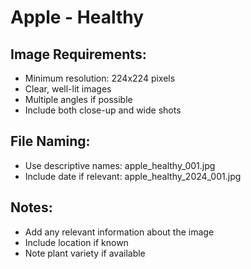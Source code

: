# Apple - Healthy

## Image Requirements:
- Minimum resolution: 224x224 pixels
- Clear, well-lit images
- Multiple angles if possible
- Include both close-up and wide shots

## File Naming:
- Use descriptive names: apple_healthy_001.jpg
- Include date if relevant: apple_healthy_2024_001.jpg

## Notes:
- Add any relevant information about the image
- Include location if known
- Note plant variety if available
